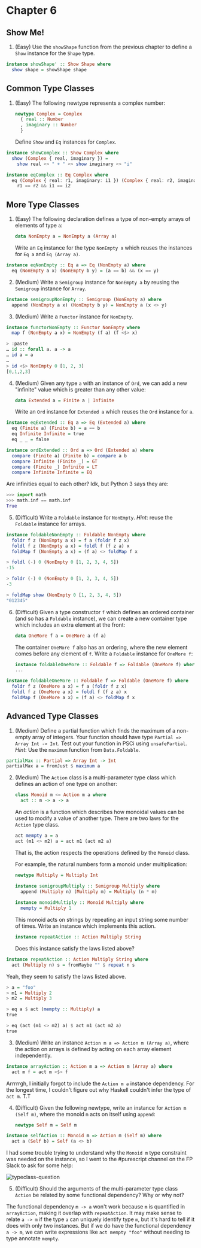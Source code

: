 # Chapter 6

## Show Me!

1. (Easy) Use the `showShape` function from the previous chapter to define a
   `Show` instance for the `Shape` type.

``` haskell
instance showShape' :: Show Shape where
  show shape = showShape shape
```

## Common Type Classes

1. (Easy) The following newtype represents a complex number:

   ``` haskell
   newtype Complex = Complex
     { real :: Number
     , imaginary :: Number
     }
   ```
   
   Define `Show` and `Eq` instances for `Complex`.

``` haskell
instance showComplex :: Show Complex where
  show (Complex { real, imaginary }) =
    show real <> " + " <> show imaginary <> "i"

instance eqComplex :: Eq Complex where
  eq (Complex { real: r1, imaginary: i1 }) (Complex { real: r2, imaginary: i2 }) =
    r1 == r2 && i1 == i2
```

## More Type Classes

1. (Easy) The following declaration defines a type of non-empty arrays of
   elements of type `a`:

   ``` haskell
   data NonEmpty a = NonEmpty a (Array a)
   ```

   Write an `Eq` instance for the type `NonEmpty a` which reuses the instances for
   `Eq a` and `Eq (Array a)`.

``` haskell
instance eqNonEmpty :: Eq a => Eq (NonEmpty a) where
  eq (NonEmpty a x) (NonEmpty b y) = (a == b) && (x == y)
```

2. (Medium) Write a `Semigroup` instance for `NonEmpty a` by reusing the
   `Semigroup` instance for `Array`.

``` haskell
instance semigroupNonEmpty :: Semigroup (NonEmpty a) where
  append (NonEmpty a x) (NonEmpty b y) = NonEmpty a (x <> y)
```

3. (Medium) Write a `Functor` instance for `NonEmpty`.

``` haskell
instance functorNonEmpty :: Functor NonEmpty where
  map f (NonEmpty a x) = NonEmpty (f a) (f <$> x)
```

``` haskell
> :paste
… id :: forall a. a -> a
… id a = a
…
> id <$> NonEmpty 0 [1, 2, 3]
[0,1,2,3]
```

4. (Medium) Given any type `a` with an instance of `Ord`, we can add a new
   "infinite" value which is greater than any other value:

   ``` haskell
   data Extended a = Finite a | Infinite
   ```

   Write an `Ord` instance for `Extended a` which reuses the `Ord` instance for
   `a`.

``` haskell
instance eqExtended :: Eq a => Eq (Extended a) where
  eq (Finite a) (Finite b) = a == b
  eq Infinite Infinite = true
  eq _ _ = false

instance ordExtended :: Ord a => Ord (Extended a) where
  compare (Finite a) (Finite b) = compare a b
  compare Infinite (Finite _) = GT
  compare (Finite _) Infinite = LT
  compare Infinite Infinite = EQ
```

Are infinities equal to each other? Idk, but Python 3 says they are:

``` python
>>> import math
>>> math.inf == math.inf
True
```

5. (Difficult) Write a `Foldable` instance for `NonEmpty`. *Hint*: reuse the
   `Foldable` instance for arrays.

``` haskell
instance foldableNonEmpty :: Foldable NonEmpty where
  foldr f z (NonEmpty a x) = f a (foldr f z x)
  foldl f z (NonEmpty a x) = foldl f (f z a) x
  foldMap f (NonEmpty a x) = (f a) <> foldMap f x
```

``` haskell
> foldl (-) 0 (NonEmpty 0 [1, 2, 3, 4, 5])
-15

> foldr (-) 0 (NonEmpty 0 [1, 2, 3, 4, 5])
-3

> foldMap show (NonEmpty 0 [1, 2, 3, 4, 5])
"012345"
```

6. (Difficult) Given a type constructor `f` which defines an ordered container
   (and so has a `Foldable` instance), we can create a new container type which
   includes an extra element at the front:

   ``` haskell
   data OneMore f a = OneMore a (f a)
   ```

   The container `OneMore f` also has an ordering, where the new element comes
   before any element of `f`. Write a `Foldable` instance for `OneMore f`:

   ``` haskell
   instance foldableOneMore :: Foldable f => Foldable (OneMore f) where
   ...
   ```

``` haskell
instance foldableOneMore :: Foldable f => Foldable (OneMore f) where
  foldr f z (OneMore a x) = f a (foldr f z x)
  foldl f z (OneMore a x) = foldl f (f z a) x
  foldMap f (OneMore a x) = (f a) <> foldMap f x
```

## Advanced Type Classes

1. (Medium) Define a partial function which finds the maximum of a non-empty
   array of integers. Your function should have type `Partial => Array Int ->
   Int`. Test out your function in PSCi using `unsafePartial`. *Hint*: Use the
   `maximum` function from `Data.Foldable`.

``` haskell
partialMax :: Partial => Array Int -> Int
partialMax a = fromJust $ maximum a
```

2. (Medium) The `Action` class is a multi-parameter type class which defines an
   action of one type on another:

   ``` haskell
   class Monoid m <= Action m a where
     act :: m -> a -> a
   ```

   An *action* is a function which describes how monoidal values can be used to
   modify a value of another type. There are two laws for the `Action` type
   class.

   ``` haskell
   act mempty a = a
   act (m1 <> m2) a = act m1 (act m2 a)
   ```

   That is, the action respects the operations defined by the `Monoid` class.

   For example, the natural numbers form a monoid under multiplication:

   ``` haskell
   newtype Multiply = Multiply Int

   instance semigroupMultiply :: Semigroup Multiply where
     append (Multiply n) (Multiply m) = Multiply (n * m)
	
   instance monoidMultiply :: Monoid Multiply where
     mempty = Multiply 1
   ```

   This monoid acts on strings by repeating an input string some number of
   times. Write an instance which implements this action.

   ``` haskell
   instance repeatAction :: Action Multiply String
   ```

   Does this instance satisfy the laws listed above?

``` haskell
instance repeatAction :: Action Multiply String where
  act (Multiply n) s = fromMaybe "" $ repeat n s
```

Yeah, they seem to satisfy the laws listed above.

``` haskell
> a = "foo"
> m1 = Multiply 2
> m2 = Multiply 3

> eq a $ act (mempty :: Multiply) a
true

> eq (act (m1 <> m2) a) $ act m1 (act m2 a)
true
```

3. (Medium) Write an instance `Action m a => Action m (Array a)`, where the
   action on arrays is defined by acting on each array element independently.

``` haskell
instance arrayAction :: Action m a => Action m (Array a) where
  act m f = act m <$> f
```

Arrrrrgh, I initially forgot to include the `Action m a` instance dependency.
For the longest time, I couldn't figure out why Haskell couldn't infer the type
of `act m`. T.T

4. (Difficult) Given the following newtype, write an instance for `Action m
   (Self m)`, where the monoid `m` acts on itself using `append`:

   ``` haskell
   newtype Self m = Self m
   ```

``` haskell
instance selfAction :: Monoid m => Action m (Self m) where
  act a (Self b) = Self (a <> b)
```

I had some trouble trying to understand why the `Monoid m` type constraint was
needed on the instance, so I went to the #purescript channel on the FP Slack to
ask for some help:

![typeclass-question](https://user-images.githubusercontent.com/40926021/66531865-2c578900-eac2-11e9-8247-93d6f50ff196.PNG)

5. (Difficult) Should the arguments of the multi-parameter type class `Action`
   be related by some functional dependency? Why or why not?

The functional dependency `m -> a` won't work because `m` is quantified in
`arrayAction`, making it overlap with `repeatAction`. It may make sense to
relate `a -> m` if the type `a` can uniquely identify type `m`, but it's hard
to tell if it does with only two instances. But if we do have the functional
dependency `a -> m`, we can write expressions like `act mempty "foo"` without
needing to type annotate `mempty`.

